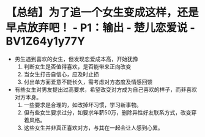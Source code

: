 # 【总结】为了追一个女生变成这样，还是早点放弃吧！ - P1：输出 - 楚儿恋爱说 - BV1Z64y1y77Y

-   男生遇到喜欢的女生，但发现恋爱成本高，开始犹豫
    1.  判断女生是否值得喜欢，是否能带来正向改变
    2.  当女生打击自信心，应及时止损
    3.  付出单方面爱意不能长久，需考虑对方态度及情感回馈
-   有些女生对男友提出过高要求，希望改变对方成为自己喜欢的样子，而非喜欢对方本身。
    1.  一些要求是合理的，如改掉坏习惯，学习新事物。
    2.  但有些女生要求过分，如要求年薪50万，删除异性好友联系方式，改变穿着风格。
    3.  这些女生并非真正喜欢对方，与其在一起会让人感到心累。